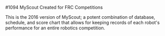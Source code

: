 #1094 MyScout
Created for FRC Competitions

This is the 2016 version of MyScout; a potent combination of database, schedule, and score chart that allows for keeping records of each robot's performance for an entire robotics competition.